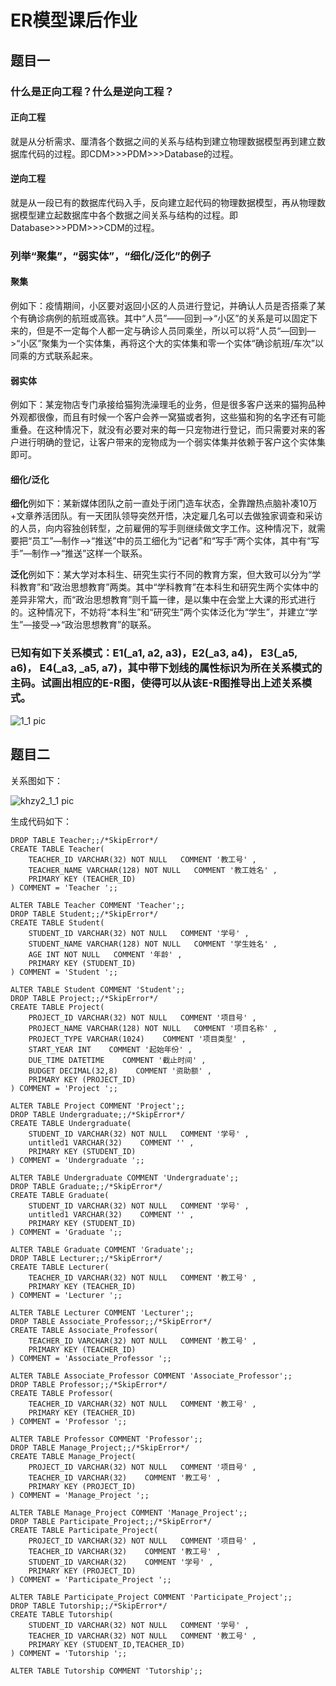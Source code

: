 # ER模型课后作业
## 题目一
### 什么是正向工程？什么是逆向工程？

#### 正向工程

就是从分析需求、厘清各个数据之间的关系与结构到建立物理数据模型再到建立数据库代码的过程。即CDM>>>PDM>>>Database的过程。

#### 逆向工程

就是从一段已有的数据库代码入手，反向建立起代码的物理数据模型，再从物理数据模型建立起数据库中各个数据之间关系与结构的过程。即Database>>>PDM>>>CDM的过程。

### 列举“聚集”，“弱实体”，“细化/泛化”的例子

#### 聚集

例如下：疫情期间，小区要对返回小区的人员进行登记，并确认人员是否搭乘了某个有确诊病例的航班或高铁。其中“人员”——回到——>“小区”的关系是可以固定下来的，但是不一定每个人都一定与确诊人员同乘坐，所以可以将“人员“—回到—>“小区”聚集为一个实体集，再将这个大的实体集和零一个实体“确诊航班/车次”以同乘的方式联系起来。

#### 弱实体

例如下：某宠物店专门承接给猫狗洗澡理毛的业务，但是很多客户送来的猫狗品种外观都很像，而且有时候一个客户会养一窝猫或者狗，这些猫和狗的名字还有可能重叠。在这种情况下，就没有必要对来的每一只宠物进行登记，而只需要对来的客户进行明确的登记，让客户带来的宠物成为一个弱实体集并依赖于客户这个实体集即可。

#### 细化/泛化

**细化**例如下：某新媒体团队之前一直处于闭门造车状态，全靠蹭热点脑补凑10万+文章养活团队。有一天团队领导突然开悟，决定雇几名可以去做独家调查和采访的人员，向内容独创转型，之前雇佣的写手则继续做文字工作。这种情况下，就需要把“员工”—制作—>“推送”中的员工细化为“记者”和“写手”两个实体，其中有“写手”—制作—>“推送”这样一个联系。

**泛化**例如下：某大学对本科生、研究生实行不同的教育方案，但大致可以分为“学科教育”和“政治思想教育”两类。其中“学科教育”在本科生和研究生两个实体中的差异非常大，而“政治思想教育”则千篇一律，是以集中在会堂上大课的形式进行的。这种情况下，不妨将“本科生”和“研究生”两个实体泛化为“学生”，并建立“学生”—接受—>“政治思想教育”的联系。

### 已知有如下关系模式：E1(_a1, a2, a3)，E2(_a3, a4)， E3(_a5, a6)， E4(_a3, _a5, a7)，其中带下划线的属性标识为所在关系模式的主码。试画出相应的E-R图，使得可以从该E-R图推导出上述关系模式。

![1_1 pic](https://github.com/JayKay7812/Database-Theory/blob/master/课后作业02/image/1_1.jpg)

## 题目二

关系图如下：

![khzy2_1_1 pic](https://github.com/JayKay7812/Database-Theory/blob/master/课后作业02/image/khzy2_1_1.jpg)

生成代码如下：
```
DROP TABLE Teacher;;/*SkipError*/
CREATE TABLE Teacher(
    TEACHER_ID VARCHAR(32) NOT NULL   COMMENT '教工号' ,
    TEACHER_NAME VARCHAR(128) NOT NULL   COMMENT '教工姓名' ,
    PRIMARY KEY (TEACHER_ID)
) COMMENT = 'Teacher ';;

ALTER TABLE Teacher COMMENT 'Teacher';;
DROP TABLE Student;;/*SkipError*/
CREATE TABLE Student(
    STUDENT_ID VARCHAR(32) NOT NULL   COMMENT '学号' ,
    STUDENT_NAME VARCHAR(128) NOT NULL   COMMENT '学生姓名' ,
    AGE INT NOT NULL   COMMENT '年龄' ,
    PRIMARY KEY (STUDENT_ID)
) COMMENT = 'Student ';;

ALTER TABLE Student COMMENT 'Student';;
DROP TABLE Project;;/*SkipError*/
CREATE TABLE Project(
    PROJECT_ID VARCHAR(32) NOT NULL   COMMENT '项目号' ,
    PROJECT_NAME VARCHAR(128) NOT NULL   COMMENT '项目名称' ,
    PROJECT_TYPE VARCHAR(1024)    COMMENT '项目类型' ,
    START_YEAR INT    COMMENT '起始年份' ,
    DUE_TIME DATETIME    COMMENT '截止时间' ,
    BUDGET DECIMAL(32,8)    COMMENT '资助额' ,
    PRIMARY KEY (PROJECT_ID)
) COMMENT = 'Project ';;

ALTER TABLE Project COMMENT 'Project';;
DROP TABLE Undergraduate;;/*SkipError*/
CREATE TABLE Undergraduate(
    STUDENT_ID VARCHAR(32) NOT NULL   COMMENT '学号' ,
    untitled1 VARCHAR(32)    COMMENT '' ,
    PRIMARY KEY (STUDENT_ID)
) COMMENT = 'Undergraduate ';;

ALTER TABLE Undergraduate COMMENT 'Undergraduate';;
DROP TABLE Graduate;;/*SkipError*/
CREATE TABLE Graduate(
    STUDENT_ID VARCHAR(32) NOT NULL   COMMENT '学号' ,
    untitled1 VARCHAR(32)    COMMENT '' ,
    PRIMARY KEY (STUDENT_ID)
) COMMENT = 'Graduate ';;

ALTER TABLE Graduate COMMENT 'Graduate';;
DROP TABLE Lecturer;;/*SkipError*/
CREATE TABLE Lecturer(
    TEACHER_ID VARCHAR(32) NOT NULL   COMMENT '教工号' ,
    PRIMARY KEY (TEACHER_ID)
) COMMENT = 'Lecturer ';;

ALTER TABLE Lecturer COMMENT 'Lecturer';;
DROP TABLE Associate_Professor;;/*SkipError*/
CREATE TABLE Associate_Professor(
    TEACHER_ID VARCHAR(32) NOT NULL   COMMENT '教工号' ,
    PRIMARY KEY (TEACHER_ID)
) COMMENT = 'Associate_Professor ';;

ALTER TABLE Associate_Professor COMMENT 'Associate_Professor';;
DROP TABLE Professor;;/*SkipError*/
CREATE TABLE Professor(
    TEACHER_ID VARCHAR(32) NOT NULL   COMMENT '教工号' ,
    PRIMARY KEY (TEACHER_ID)
) COMMENT = 'Professor ';;

ALTER TABLE Professor COMMENT 'Professor';;
DROP TABLE Manage_Project;;/*SkipError*/
CREATE TABLE Manage_Project(
    PROJECT_ID VARCHAR(32) NOT NULL   COMMENT '项目号' ,
    TEACHER_ID VARCHAR(32)    COMMENT '教工号' ,
    PRIMARY KEY (PROJECT_ID)
) COMMENT = 'Manage_Project ';;

ALTER TABLE Manage_Project COMMENT 'Manage_Project';;
DROP TABLE Participate_Project;;/*SkipError*/
CREATE TABLE Participate_Project(
    PROJECT_ID VARCHAR(32) NOT NULL   COMMENT '项目号' ,
    TEACHER_ID VARCHAR(32)    COMMENT '教工号' ,
    STUDENT_ID VARCHAR(32)    COMMENT '学号' ,
    PRIMARY KEY (PROJECT_ID)
) COMMENT = 'Participate_Project ';;

ALTER TABLE Participate_Project COMMENT 'Participate_Project';;
DROP TABLE Tutorship;;/*SkipError*/
CREATE TABLE Tutorship(
    STUDENT_ID VARCHAR(32) NOT NULL   COMMENT '学号' ,
    TEACHER_ID VARCHAR(32) NOT NULL   COMMENT '教工号' ,
    PRIMARY KEY (STUDENT_ID,TEACHER_ID)
) COMMENT = 'Tutorship ';;

ALTER TABLE Tutorship COMMENT 'Tutorship';;
```
